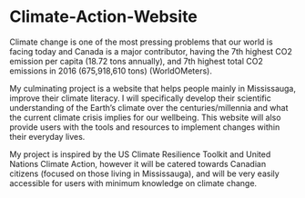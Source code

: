 # Climate-Action-Website
Climate change is one of the most pressing problems that our world is facing today and Canada is a major contributor, having the 7th highest CO2 emission per capita (18.72 tons annually), and 7th highest total CO2 emissions in 2016 (675,918,610 tons) (WorldOMeters). 

My culminating project is a website that helps people mainly in Mississauga, improve their climate literacy. I will specifically develop their scientific understanding of the Earth’s climate over the centuries/millennia and what the current climate crisis implies for our wellbeing. This website will also provide users with the tools and resources to implement changes within their everyday lives. 

My project is inspired by the US Climate Resilience Toolkit and United Nations Climate Action, however it will be catered towards Canadian citizens (focused on those living in Mississauga), and will be very easily accessible for users with minimum knowledge on climate change. 


